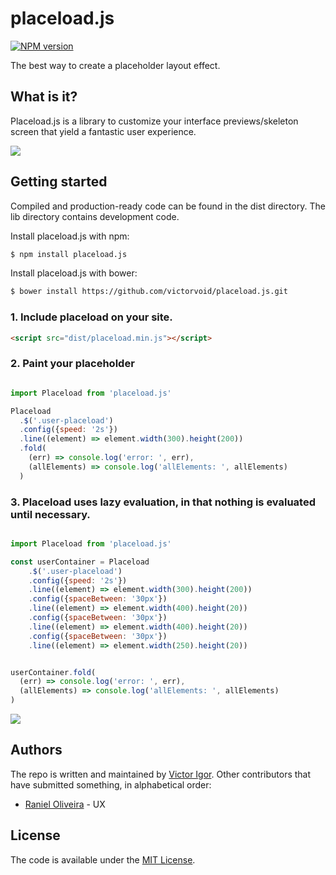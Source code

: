 # placeload.js

[![NPM version][npm-image]][npm-url]

The best way to create a placeholder layout effect.

What is it?
-------------

Placeload.js is a library to customize your interface previews/skeleton screen that yield a fantastic user experience.

![](https://github.com/victorvoid/placeload.js/blob/master/placeload-desc.jpg)

Getting started
------------

Compiled and production-ready code can be found in the dist directory. The lib directory contains development code.

Install placeload.js with npm:

```sh
$ npm install placeload.js
```

Install placeload.js with bower:

```sh
$ bower install https://github.com/victorvoid/placeload.js.git
```

### 1. Include placeload on your site.

```html
<script src="dist/placeload.min.js"></script>
```

### 2. Paint your placeholder

```js

import Placeload from 'placeload.js'

Placeload
  .$('.user-placeload')
  .config({speed: '2s'})
  .line((element) => element.width(300).height(200))
  .fold(
    (err) => console.log('error: ', err),
    (allElements) => console.log('allElements: ', allElements)
  )
```

### 3. Placeload uses lazy evaluation, in that nothing is evaluated until necessary. 

```js

import Placeload from 'placeload.js'

const userContainer = Placeload
    .$('.user-placeload')
    .config({speed: '2s'})
    .line((element) => element.width(300).height(200))
    .config({spaceBetween: '30px'})
    .line((element) => element.width(400).height(20))
    .config({spaceBetween: '30px'})
    .line((element) => element.width(400).height(20))
    .config({spaceBetween: '30px'})
    .line((element) => element.width(250).height(20))


userContainer.fold(
  (err) => console.log('error: ', err),
  (allElements) => console.log('allElements: ', allElements)
)
```

![](https://github.com/victorvoid/placeload.js/blob/master/docs/imgs/placeload_example.gif)

Authors
--------
The repo is written and maintained by [Victor Igor](https://github.com/victorvoid). Other contributors that have submitted  something, in alphabetical order:

- [Raniel Oliveira](https://github.com/raniel182) - UX

License
-------

The code is available under the [MIT License](LICENSE.md).

[npm-image]: https://badge.fury.io/js/placeload.js.svg
[npm-url]: https://npmjs.org/package/placeload.js
